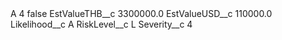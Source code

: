 <?xml version="1.0" encoding="UTF-8"?>
<CustomMetadata xmlns="http://soap.sforce.com/2006/04/metadata" xmlns:xsi="http://www.w3.org/2001/XMLSchema-instance" xmlns:xsd="http://www.w3.org/2001/XMLSchema">
    <label>A 4</label>
    <protected>false</protected>
    <values>
        <field>EstValueTHB__c</field>
        <value xsi:type="xsd:double">3300000.0</value>
    </values>
    <values>
        <field>EstValueUSD__c</field>
        <value xsi:type="xsd:double">110000.0</value>
    </values>
    <values>
        <field>Likelihood__c</field>
        <value xsi:type="xsd:string">A</value>
    </values>
    <values>
        <field>RiskLevel__c</field>
        <value xsi:type="xsd:string">L</value>
    </values>
    <values>
        <field>Severity__c</field>
        <value xsi:type="xsd:string">4</value>
    </values>
</CustomMetadata>
